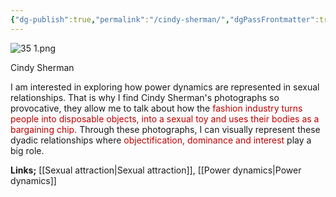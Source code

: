 ```yaml
---
{"dg-publish":true,"permalink":"/cindy-sherman/","dgPassFrontmatter":true}
---
```



![35 1.png](/img/user/35%201.png)

Cindy Sherman

I am interested in exploring how power dynamics are represented in sexual relationships. That is why I find Cindy Sherman's photographs so provocative, they allow me to talk about how the <span style="color:rgb(192, 0, 0)">fashion industry turns people into disposable objects, into a sexual toy and uses their bodies as a bargaining chip.</span> Through these photographs, I can visually represent these dyadic relationships where <span style="color:rgb(192, 0, 0)">objectification, dominance and interest</span> play a big role. 

**Links;** [[Sexual attraction\|Sexual attraction]], [[Power dynamics\|Power dynamics]]

